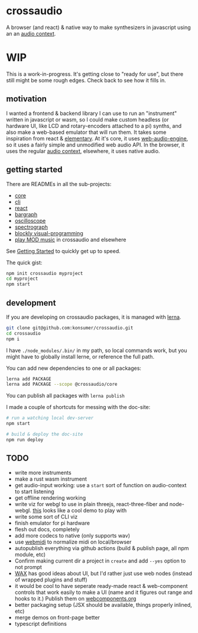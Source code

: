 # crossaudio

A browser (and react) & native way to make synthesizers in javascript using an an [audio context](https://developer.mozilla.org/en-US/docs/Web/API/AudioContext).

# WIP

This is a work-in-progress. It's getting close to "ready for use", but there still might be some rough edges. Check back to see how it fills in.

## motivation

I wanted a frontend & backend library I can use to run an "instrument" written in javascript or wasm, so I could make custom headless (or hardware UI, like LCD and rotary-encoders attached to a pi) synths, and also make a web-based emulator that will run them. It takes some inspiration from react & [elementary](https://www.elementary.audio/). At it's core, it uses [web-audio-engine](https://www.npmjs.com/package/web-audio-engine), so it uses a fairly simple and unmodified web audio API. In the browser, it uses the regular [audio context](https://developer.mozilla.org/en-US/docs/Web/API/AudioContext), elsewhere, it uses native audio.

## getting started


There are READMEs in all the sub-projects:

- [core](./packages/core)
- [cli](./packages/cli)
- [react](./packages/react)
- [bargraph](./packages/bargraph)
- [oscilloscope](./packages/oscilloscope)
- [spectrograph](./packages/spectrograph)
- [blockly visual-programming](./packages/blockly)
- [play MOD music](./packages/mod) in crossaudio and elsewhere


See [Getting Started](https://github.com/konsumer/crossaudio/wiki/Getting-Started) to quickly get up to speed.

The quick gist:

```sh
npm init crossaudio myproject
cd myproject
npm start
```


## development

If you are developing on crossaudio packages, it is managed with [lerna](https://lerna.js.org/).

```sh
git clone git@github.com:konsumer/crossaudio.git
cd crossaudio
npm i
```

I have `./node_modules/.bin/` in my path, so local commands work, but you might have to globally install lerne, or reference the full path.

You can add new dependencies to one or all packages:

```sh
lerna add PACKAGE
lerna add PACKAGE --scope @crossaudio/core
```

You can publish all packages with `lerna publish`

I made a couple of shortcuts for messing with the doc-site:

```sh
# run a watching local dev-server
npm start

# build & deploy the doc-site
npm run deploy

```

## TODO

- write more instruments
- make a rust wasm instrument
- get audio-input working: use a `start` sort of function on audio-context to start listening
- get offline rendering working
- write viz for webgl to use in plain threejs, react-three-fiber and node-webgl. [this](https://medium.com/@mag_ops/music-visualiser-with-three-js-web-audio-api-b30175e7b5ba) looks like a cool demo to play with
- write some sort of CLI viz
- finish emulator for pi hardware
- flesh out docs, completely
- add more codecs to native  (only supports wav)
- use [webmidi](https://github.com/djipco/webmidi/tree/develop) to normalize midi on local/browser
- autopublish everything via github actions (build & publish page, all npm module, etc)
- Confirm making current dir a project in `create` and add `--yes` option to not prompt
- [WAX](https://github.com/hoch/WAAX) has good ideas about UI, but I'd rather just use web nodes (instead of wrapped plugins and stuff)
- it would be cool to have seperate ready-made react & web-component controls that work easily to make a UI (name and it figures out range and hooks to it.) Publish them on [webcomponents.org](https://www.webcomponents.org/publish)
- better packaging setup (JSX should be available, things properly inlined, etc)
- merge demos on front-page better
- typescript definitions
